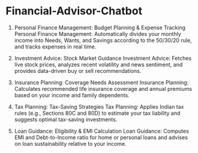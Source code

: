 # Financial-Advisor-Chatbot

1. Personal Finance Management: Budget Planning & Expense Tracking 
 Personal Finance Management: Automatically divides your monthly income into Needs, Wants, and Savings according to the 50/30/20 rule, and tracks expenses in real time.

2.  Investment Advice: Stock Market Guidance
   Investment Advice: Fetches live stock prices, analyzes recent volatility and news sentiment, and provides data-driven buy or sell recommendations.

 3. Insurance Planning: Coverage Needs Assessment
  Insurance Planning: Calculates recommended life insurance coverage and annual premiums based on your income and family dependents.

4.   Tax Planning: Tax-Saving Strategies
   Tax Planning: Applies Indian tax rules (e.g., Sections 80C and 80D) to estimate your tax liability and suggests optimal tax-saving investments.

5.    Loan Guidance: Eligibility & EMI Calculation
  Loan Guidance: Computes EMI and Debt-to-Income ratio for home or personal loans and advises on loan sustainability relative to your income.
  

